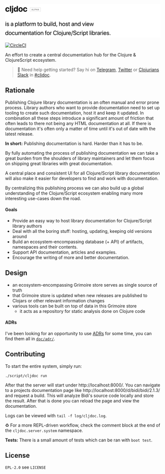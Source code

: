 ![cljdoc is a platform to build, host and view Clojure/Script library documentation](doc/assets/title.png)

[![CircleCI](https://circleci.com/gh/cljdoc/cljdoc.svg?style=svg)](https://circleci.com/gh/cljdoc/cljdoc)

An effort to create a central documentation hub for the Clojure & ClojureScript ecosystem.

> :wave: Need help getting started? Say hi on [Telegram](https://telegram.me/martinklepsch), [Twitter](https://twitter.com/martinklepsch) or [Clojurians Slack](http://clojurians.net/) in [#cljdoc](https://clojurians.slack.com/messages/C8V0BQ0M6/).

## Rationale

Publishing Clojure library documentation is an often manual and error
prone process. Library authors who want to provide documentation need
to set up tooling to create such documentation, host it and keep it
updated. In combination all these steps introduce a significant amount
of friction that often leads to there not being any HTML documentation
at all. If there is documentation it's often only a matter of time until
it's out of date with the latest release.

**In short:** Publishing documentation is hard. Harder than it has to be.

By fully automating the process of publishing documentation we can take
a great burden from the shoulders of library maintainers and let them focus
on shipping great libraries with great documentation.

A central place and consistent UI for all Clojure/Script library
documentation will also make it easier for developers to find and work
with documentation.

By centralizing this publishing process we can also build up a global
understanding of the Clojure/Script ecosystem enabling many more
interesting use-cases down the road.

#### Goals

- Provide an easy way to host library documentation for Clojure/Script library authors
- Deal with all the boring stuff: hosting, updating, keeping old versions around
- Build an ecosystem-encompassing database (+ API) of artifacts, namespaces and their contents.
- Support API documentation, articles and examples.
- Encourage the writing of more and better documentation.

## Design

- an ecosystem-encompassing Grimoire store serves as single source of truth
- that Grimoire store is updated when new releases are published to Clojars or other relevant information changes
- various tools can be built on top of data in this Grimoire store
  - it acts as a repository for static analysis done on Clojure code

#### ADRs

I've been looking for an opportunity to use [ADRs](http://thinkrelevance.com/blog/2011/11/15/documenting-architecture-decisions) for some time, you can find them all in [`doc/adr/`](https://github.com/cljdoc/cljdoc/tree/master/doc/adr).

## Contributing

To start the entire system, simply run:

```
./script/cljdoc run
```

After that the server will start under http://localhost:8000/. You can
navigate to a projects documentation page like
http://localhost:8000/d/bidi/bidi/2.1.3/ and request a build. This
will analyze Bidi's source code locally and store the result. After
that is done you can reload the page and view the documentation.

Logs can be viewed with `tail -f log/cljdoc.log`.

:recycle: For a more REPL-driven workflow, check the comment block at the end of
the `cljdoc.server.system` namespace.

**Tests:** There is a small amount of tests which can be ran with `boot test`.

## License

`EPL-2.0` see `LICENSE`
